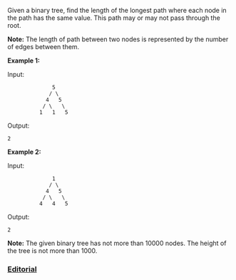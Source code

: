 Given a binary tree, find the length of the longest path where each node in the path has the same value. This path may or may not pass through the root.

**Note:** The length of path between two nodes is represented by the number of edges between them.

**Example 1:**

Input:
```
              5
             / \
            4   5
           / \   \
          1   1   5
```

Output:
```
2
```

**Example 2:**

Input:
```
              1
             / \
            4   5
           / \   \
          4   4   5
```

Output:
```
2
```

**Note:** The given binary tree has not more than 10000 nodes. The height of the tree is not more than 1000.

### [Editorial](https://leetcode.com/articles/longest-univalue-path/)
